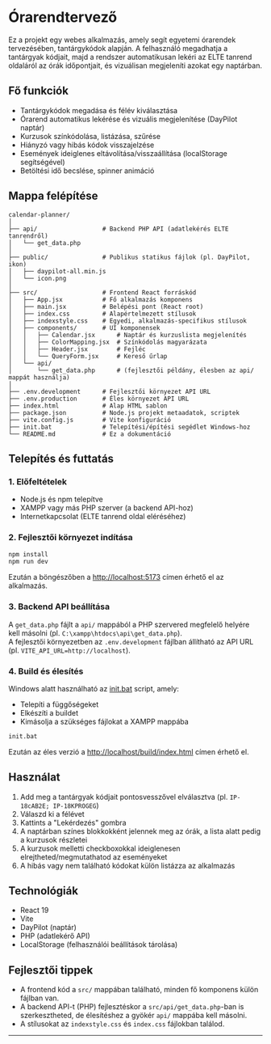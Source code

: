 # Órarendtervező

Ez a projekt egy webes alkalmazás, amely segít egyetemi órarendek tervezésében, tantárgykódok alapján. A felhasználó megadhatja a tantárgyak kódjait, majd a rendszer automatikusan lekéri az ELTE tanrend oldaláról az órák időpontjait, és vizuálisan megjeleníti azokat egy naptárban.

## Fő funkciók

- Tantárgykódok megadása és félév kiválasztása
- Órarend automatikus lekérése és vizuális megjelenítése (DayPilot naptár)
- Kurzusok színkódolása, listázása, szűrése
- Hiányzó vagy hibás kódok visszajelzése
- Események ideiglenes eltávolítása/visszaállítása (localStorage segítségével)
- Betöltési idő becslése, spinner animáció

## Mappa felépítése

```
calendar-planner/
│
├── api/                  # Backend PHP API (adatlekérés ELTE tanrendről)
│   └── get_data.php
│
├── public/               # Publikus statikus fájlok (pl. DayPilot, ikon)
│   ├── daypilot-all.min.js
│   └── icon.png
│
├── src/                  # Frontend React forráskód
│   ├── App.jsx           # Fő alkalmazás komponens
│   ├── main.jsx          # Belépési pont (React root)
│   ├── index.css         # Alapértelmezett stílusok
│   ├── indexstyle.css    # Egyedi, alkalmazás-specifikus stílusok
│   ├── components/       # UI komponensek
│   │   ├── Calendar.jsx      # Naptár és kurzuslista megjelenítés
│   │   ├── ColorMapping.jsx  # Színkódolás magyarázata
│   │   ├── Header.jsx        # Fejléc
│   │   └── QueryForm.jsx     # Kereső űrlap
│   └── api/
│       └── get_data.php      # (fejlesztői példány, élesben az api/ mappát használja)
│
├── .env.development      # Fejlesztői környezet API URL
├── .env.production       # Éles környezet API URL
├── index.html            # Alap HTML sablon
├── package.json          # Node.js projekt metaadatok, scriptek
├── vite.config.js        # Vite konfiguráció
├── init.bat              # Telepítési/építési segédlet Windows-hoz
└── README.md             # Ez a dokumentáció
```

## Telepítés és futtatás

### 1. Előfeltételek

- Node.js és npm telepítve
- XAMPP vagy más PHP szerver (a backend API-hoz)
- Internetkapcsolat (ELTE tanrend oldal eléréséhez)

### 2. Fejlesztői környezet indítása

```sh
npm install
npm run dev
```
Ezután a böngészőben a [http://localhost:5173](http://localhost:5173) címen érhető el az alkalmazás.

### 3. Backend API beállítása

A `get_data.php` fájlt a `api/` mappából a PHP szervered megfelelő helyére kell másolni (pl. `C:\xampp\htdocs\api\get_data.php`).  
A fejlesztői környezetben az `.env.development` fájlban állítható az API URL (pl. `VITE_API_URL=http://localhost`).

### 4. Build és élesítés

Windows alatt használható az [init.bat](init.bat) script, amely:

- Telepíti a függőségeket
- Elkészíti a buildet
- Kimásolja a szükséges fájlokat a XAMPP mappába

```sh
init.bat
```

Ezután az éles verzió a [http://localhost/build/index.html](http://localhost/build/index.html) címen érhető el.

## Használat

1. Add meg a tantárgyak kódjait pontosvesszővel elválasztva (pl. `IP-18cAB2E; IP-18KPROGEG`)
2. Válaszd ki a félévet
3. Kattints a "Lekérdezés" gombra
4. A naptárban színes blokkokként jelennek meg az órák, a lista alatt pedig a kurzusok részletei
5. A kurzusok melletti checkboxokkal ideiglenesen elrejtheted/megmutathatod az eseményeket
6. A hibás vagy nem található kódokat külön listázza az alkalmazás

## Technológiák

- React 19
- Vite
- DayPilot (naptár)
- PHP (adatlekérő API)
- LocalStorage (felhasználói beállítások tárolása)

## Fejlesztői tippek

- A frontend kód a `src/` mappában található, minden fő komponens külön fájlban van.
- A backend API-t (PHP) fejlesztéskor a `src/api/get_data.php`-ban is szerkesztheted, de élesítéshez a gyökér `api/` mappába kell másolni.
- A stílusokat az `indexstyle.css` és `index.css` fájlokban találod.

---

